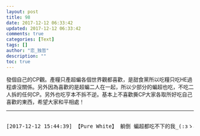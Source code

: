 ```yaml
---
layout: post
title: 98
date: 2017-12-12 06:33:42
updated: 2017-12-12 06:33:42
comments: true
categories: [Text]
tags: []
author: "恋_独哲"
description: ""
toc: true
---
```


<p dir="ltr"  >發個自己的CP觀。產糧只產超蝙各個世界觀都喜歡，是甜食黨所以吃糧只吃HE過程虐沒關係。另外因為喜歡的是超蝙二人在一起，所以少部分的蝙超也吃，不吃二人拆的任何CP。另外也吃亨本不拆不逆。基本上不喜歡撕CP大家各取所好吃自己喜歡的東西，希望大家和平相處！ ​​​</p>

---

<pre>

[2017-12-12 15:44:39] 【Pure White】 躺倒 蝙超都吃不下的我_(:зゝ∠)_

</pre>